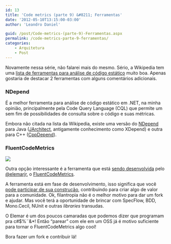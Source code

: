 ```yaml
---
id: 13
title: 'Code metrics (parte 9) &#8211; Ferramentas'
date: '2012-05-10T13:15:00-03:00'
author: 'Leandro Daniel'

guid: /post/Code-metrics-(parte-9)-Ferramentas.aspx
permalink: /code-metrics-parte-9-ferramentas/
categories:
    - Arquitetura
    - Post
---
```


Novamente nessa série, não falarei mais do mesmo. Sério, a Wikipedia tem uma [lista de ferramentas para análise de código estático](http://en.wikipedia.org/wiki/List_of_tools_for_static_code_analysis) muito boa. Apenas gostaria de destacar 2 ferramentas com alguns comentários adicionais.

### NDepend

É a melhor ferramenta para análise de código estático em .NET, na minha opinião, principalmente pela Code Query Language (CQL) que permite um sem fim de possibilidades de consulta sobre o código e suas métricas.

Embora não citada na lista da Wikipedia, existe uma versão do [NDepend](http://www.ndepend.com) para Java ([JArchitect](http://www.javadepend.com/), antigamente conhecimento como XDepend) e outra para C++ ([CppDepend](http://www.cppdepend.com/)).

### FluentCodeMetrics

![](http://leandrodaniel.com/pics/memeNice.png)

Outra opção interessante é a ferramenta que está [sendo desenvolvida](http://elemarjr.net/tag/fluentcodemetrics/) pelo [@elemarjr](http://twitter.com/elemarjr), o [FluentCodeMetrics](https://github.com/ElemarJR/FluentCodeMetrics).

A ferramenta está em fase de desenvolvimento, isso significa que você [pode participar de sua construção](https://github.com/ElemarJR/FluentCodeMetrics), contribuindo para criar algo de valor para a comunidade. Ok, filantropia não é o melhor motivo para dar um fork e ajudar. Mas você terá a oportunidade de brincar com SpecFlow, BDD, Mono.Cecil, NUnit e outras *libraries* transudas.

O Elemar é um dos poucos camaradas que podemos dizer que programam pra c#$%¨&amp;\*! Então “parear” com ele em um OSS já é motivo suficiente para tornar o FluentCodeMetrics algo cool!

Bora fazer um fork e contribuir lá!